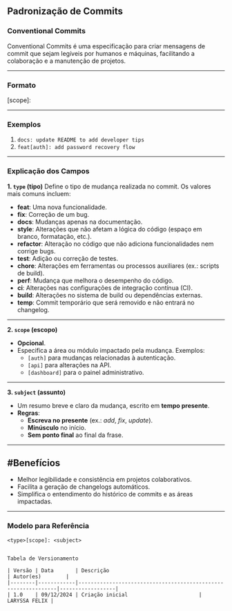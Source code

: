## Padronização de Commits 

### Conventional Commits
Conventional Commits é uma especificação para criar mensagens de commit que sejam legíveis por humanos e máquinas, facilitando a colaboração e a manutenção de projetos.

---

### Formato
<type>[scope]: <subject>

---

### Exemplos
1. `docs: update README to add developer tips`
2. `feat[auth]: add password recovery flow`

---

### Explicação dos Campos

 **1. `type` (tipo)** 
Define o tipo de mudança realizada no commit. Os valores mais comuns incluem:
- **feat**: Uma nova funcionalidade.
- **fix**: Correção de um bug.
- **docs**: Mudanças apenas na documentação.
- **style**: Alterações que não afetam a lógica do código (espaço em branco, formatação, etc.).
- **refactor**: Alteração no código que não adiciona funcionalidades nem corrige bugs.
- **test**: Adição ou correção de testes.
- **chore**: Alterações em ferramentas ou processos auxiliares (ex.: scripts de build).
- **perf**: Mudança que melhora o desempenho do código.
- **ci**: Alterações nas configurações de integração contínua (CI).
- **build**: Alterações no sistema de build ou dependências externas.
- **temp**: Commit temporário que será removido e não entrará no changelog.

---

 **2. `scope` (escopo)**
- **Opcional**.
- Especifica a área ou módulo impactado pela mudança. Exemplos:
  - `[auth]` para mudanças relacionadas à autenticação.
  - `[api]` para alterações na API.
  - `[dashboard]` para o painel administrativo.

---

 **3. `subject` (assunto)**
- Um resumo breve e claro da mudança, escrito em **tempo presente**.
- **Regras**:
  - **Escreva no presente** (ex.: *add*, *fix*, *update*).
  - **Minúsculo** no início.
  - **Sem ponto final** ao final da frase.

---

## #**Benefícios**
- Melhor legibilidade e consistência em projetos colaborativos.
- Facilita a geração de changelogs automáticos.
- Simplifica o entendimento do histórico de commits e as áreas impactadas.

---

### **Modelo para Referência**
```plaintext
<type>[scope]: <subject>


Tabela de Versionamento

| Versão | Data       | Descrição                                                     | Autor(es)        |
|--------|------------|---------------------------------------------------------------|------------------|
| 1.0    | 09/12/2024 | Criação inicial                       | LARYSSA FELIX |